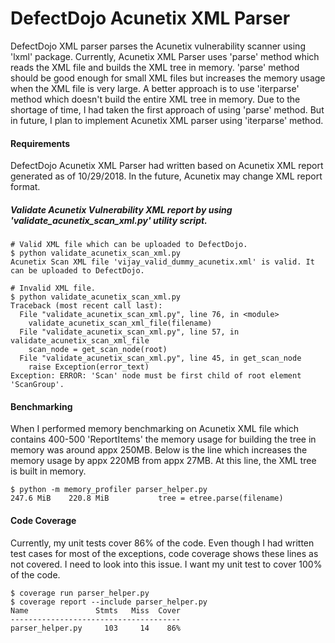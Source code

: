 # DefectDojo Acunetix XML Parser

DefectDojo XML parser parses the Acunetix vulnerability scanner using 'lxml' package. Currently, Acunetix XML Parser uses 'parse' method which reads the XML file and builds the XML tree in memory. 'parse' method should be good enough for small XML files but increases the memory usage when the XML file is very large. A better approach is to use 'iterparse' method which doesn't build the entire XML tree in memory. Due to the shortage of time, I had taken the first approach of using 'parse' method. But in future, I plan to implement Acunetix XML parser using 'iterparse' method.

#### Requirements

DefectDojo Acunetix XML Parser had written based on Acunetix XML report generated as of 10/29/2018. In the future, Acunetix may change XML report format.

##### Validate Acunetix Vulnerability XML report by using 'validate_acunetix_scan_xml.py' utility script.

```
# Valid XML file which can be uploaded to DefectDojo.
$ python validate_acunetix_scan_xml.py
Acunetix Scan XML file 'vijay_valid_dummy_acunetix.xml' is valid. It can be uploaded to DefectDojo.

# Invalid XML file.
$ python validate_acunetix_scan_xml.py
Traceback (most recent call last):
  File "validate_acunetix_scan_xml.py", line 76, in <module>
    validate_acunetix_scan_xml_file(filename)
  File "validate_acunetix_scan_xml.py", line 57, in validate_acunetix_scan_xml_file
    scan_node = get_scan_node(root)
  File "validate_acunetix_scan_xml.py", line 45, in get_scan_node
    raise Exception(error_text)
Exception: ERROR: 'Scan' node must be first child of root element 'ScanGroup'.

```

#### Benchmarking

When I performed memory benchmarking on Acunetix XML file which contains 400-500 'ReportItems' the memory usage for building the tree in memory was around appx 250MB.  Below is the line which increases the memory usage by appx 220MB from appx 27MB. At this line, the XML tree is built in memory.

```
$ python -m memory_profiler parser_helper.py
247.6 MiB    220.8 MiB           tree = etree.parse(filename)
```

#### Code Coverage
Currently, my unit tests cover 86% of the code. Even though I had written test cases for most of the exceptions, code coverage shows these lines as not covered. I need to look into this issue. I want my unit test to cover 100% of the code.

```
$ coverage run parser_helper.py
$ coverage report --include parser_helper.py
Name               Stmts   Miss  Cover
--------------------------------------
parser_helper.py     103     14    86%
```

